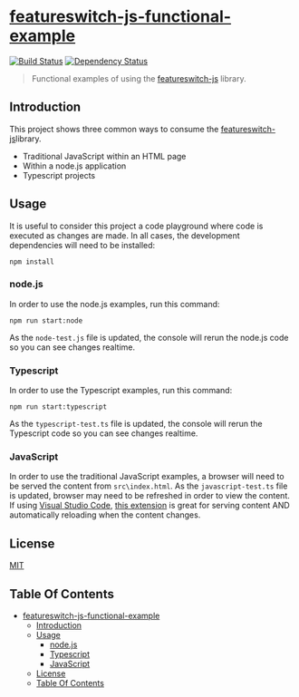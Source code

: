 # [featureswitch-js-functional-example](https://github.com/hal313/featureswitch-js-functional-example)

[![Build Status](http://img.shields.io/travis/hal313/featureswitch-js-functional-example/master.svg?style=flat-square)](https://travis-ci.org/hal313/featureswitch-js-functional-example)
[![Dependency Status](http://img.shields.io/david/hal313/featureswitch-js-functional-example.svg?style=flat-square)](https://david-dm.org/hal313/featureswitch-js-functional-example)

> Functional examples of using the [featureswitch-js](https://github.com/hal313/featureswitch-js) library.

## Introduction
This project shows three common ways to consume the [featureswitch-js](https://github.com/hal313/featureswitch-js)library.

* Traditional JavaScript within an HTML page
* Within a node.js application
* Typescript projects

## Usage
It is useful to consider this project a code playground where code is executed as changes are made. In all cases, the development dependencies will need to be installed:
```
npm install
```

### node.js
In order to use the node.js examples, run this command:
```
npm run start:node
```
As the `node-test.js` file is updated, the console will rerun the node.js code so you can see changes realtime.

### Typescript
In order to use the Typescript examples, run this command:
```
npm run start:typescript
```
As the `typescript-test.ts` file is updated, the console will rerun the Typescript code so you can see changes realtime.

### JavaScript
In order to use the traditional JavaScript examples, a browser will need to be served the content from `src\index.html`. As the `javascript-test.ts` file is updated, browser may need to be refreshed in order to view the content. If using [Visual Studio Code](https://code.visualstudio.com/), [this extension](https://marketplace.visualstudio.com/items?itemName=ritwickdey.LiveServer#review-details) is great for serving content AND automatically reloading when the content changes.

## License
[MIT](https://raw.githubusercontent.com/hal313/featureswitch-js-functional-example/master/LICENSE)

## Table Of Contents
- [featureswitch-js-functional-example](#featureswitch-js-functional-example)
    - [Introduction](#introduction)
    - [Usage](#usage)
        - [node.js](#nodejs)
        - [Typescript](#typescript)
        - [JavaScript](#javascript)
    - [License](#license)
    - [Table Of Contents](#table-of-contents)